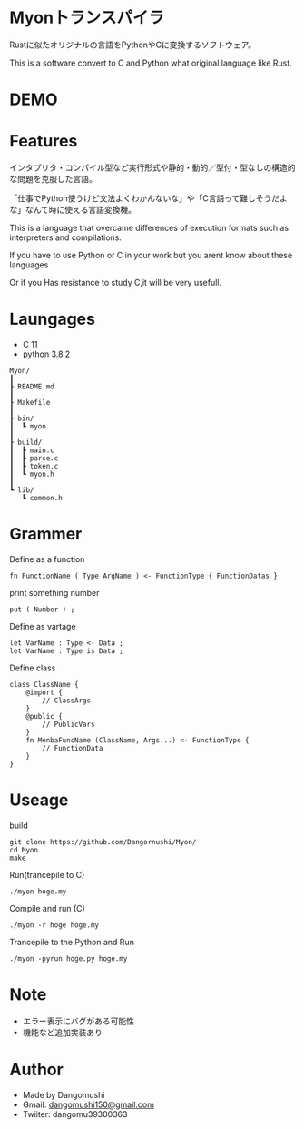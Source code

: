 # Myonトランスパイラ

Rustに似たオリジナルの言語をPythonやCに変換するソフトウェア。

This is a software convert to C and Python what original language like Rust.

# DEMO

# Features

インタプリタ・コンパイル型など実行形式や静的・動的／型付・型なしの構造的な問題を克服した言語。

「仕事でPython使うけど文法よくわかんないな」や「C言語って難しそうだよな」なんて時に使える言語変換機。

This is a language that overcame differences of execution formats such as interpreters and compilations.

If you have to use Python or C in your work but you arent know about these languages

Or if you Has resistance to study C,it will be very usefull.

# Laungages

* C 11
* python 3.8.2

```
Myon/
┃
┠ README.md
┃
┠ Makefile
┃
┠ bin/
┃  ┗ myon
┃
┠ build/
┃  ┣ main.c
┃  ┣ parse.c
┃  ┣ token.c
┃  ┗ myon.h
┃
┗ lib/
   ┗ common.h

```

# Grammer

Define as a function

```
fn FunctionName ( Type ArgName ) <- FunctionType { FunctionDatas }
```

print something number

```
put ( Number ) ;
```

Define as vartage

```
let VarName : Type <- Data ;
let VarName : Type is Data ;
```

Define class

```
class ClassName {
    @import {
        // ClassArgs
    }
    @public {
        // PublicVars
    }
    fn MenbaFuncName (ClassName, Args...) <- FunctionType {
        // FunctionData
    }
}
```

# Useage

build

```fish
git clone https://github.com/Dangornushi/Myon/
cd Myon
make
```

Run(trancepile to C)

```fish
./myon hoge.my
```

Compile and run (C)

```fish
./myon -r hoge hoge.my
```

Trancepile to the Python and Run

```
./myon -pyrun hoge.py hoge.my
```

# Note

* エラー表示にバグがある可能性
* 機能など追加実装あり

# Author

* Made by Dangomushi
* Gmail: dangomushi150@gmail.com
* Twiiter: dangomu39300363
